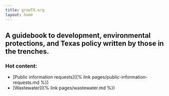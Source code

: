 ```yaml
---
title: growTX.org
layout: home
---
```


## A guidebook to development, environmental protections, and Texas policy written by those in the trenches.

### Hot content:
- [Public information requests]({% link pages/public-information-requests.md %})
- [Wastewater]({% link pages/wastewater.md %})

<!-- 

- Water
- [Wastewater (septic)]()
- [Stormwater]()
- [Ground water]()
- [More resources]()
- [About]()

-->
